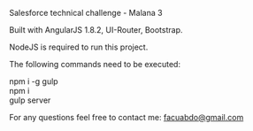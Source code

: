 Salesforce technical challenge - Malana 3

Built with AngularJS 1.8.2, UI-Router, Bootstrap.

NodeJS is required to run this project.

The following commands need to be executed:

npm i -g gulp<br>
npm i<br>
gulp server

For any questions feel free to contact me: facuabdo@gmail.com
